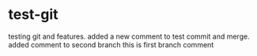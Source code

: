 # test-git
testing git and features.
added a new comment to test commit and merge.
added comment to second branch
this is first branch comment

